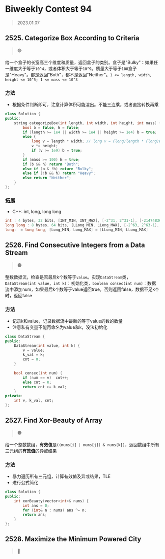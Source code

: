 # Biweekly Contest 94
> 2023.01.07

## 2525. Categorize Box According to Criteria

> :green_circle:

给一个盒子的长宽高三个维度和质量，返回盒子的类别。盒子是"Bulky"：如果任一维度大于等于`10^4`，或者体积大于等于`10^9`。质量大于等于`100`盒子是"Heavy"。都是返回"Both"，都不是返回"Neither"。`1 <= length, width, height <= 10^5; 1 <= mass <= 10^3`

### 方法

- 根据条件判断即可，注意计算体积可能溢出。不能三连乘，或者直接转换再乘

```cpp
class Solution {
public:
    string categorizeBox(int length, int width, int height, int mass) {
        bool b = false, h = false;
        if (length >= 1e4 || width >= 1e4 || height >= 1e4) b = true;
        else {
            long v = length * width; // long v = (long)length * (long)width * (long)height;
            v *= height;
            if (v >= 1e9) b = true;
        }
        if (mass >= 100) h = true;
        if (b && h) return "Both";
        else if (b & !h) return "Bulky";
        else if (!b && h) return "Heavy";
        else return "Neither";
    }
};
```

### 拓展

- C++: int, long, long long 

```cpp
int : 4 bytes, 32 bits, [INT_MIN, INT_MAX], [-2^31, 2^31-1], [-2147483648, 2147483647], [-2e9, 2e9];
long long : 8 bytes, 64 bits, [LLong_MIN, LLong_MAX], [-2^63, 2^63-1], [-9223372036854775808, 9223372036854775807], [-9e18, 9e18];
long:  = long long, [Long_MIN, Long_MAX] = [LLong_MIN, LLong_MAX]
```

## 2526. Find Consecutive Integers from a Data Stream

> :orange_circle:

整数数据流，检查是否最后k个数等于`value`。实现`DataStream`类，`DataStream(int value, int k)`：初始化类，`boolean consec(int num)`：数据流中添加num，如果最后k个数等于value返回true，否则返回false，数据不足k个时，返回false

### 方法

- 记录k和value，记录数据流中最新的等于value的数的数量
- 注意私有变量不能再命名为value和k，没法初始化

```cpp
class DataStream {
public:
    DataStream(int value, int k) {
        v = value;
        k_val = k;
        cnt = 0;
    }
    
    bool consec(int num) {
        if (num == v)  cnt++;
        else cnt = 0;
        return cnt >= k_val;
    }
private:
    int v, k_val, cnt;
};
```

## 2527. Find Xor-Beauty of Array

> :orange_circle:

给一个整数数组，**有效值**是`((nums[i] | nums[j]) & nums[k])`，返回数组中所有三元组的**有效值**的异或结果

### 方法

- 暴力遍历所有三元组，计算有效值及异或结果，TLE
- 进行公式简化

```cpp
class Solution {
public:
    int xorBeauty(vector<int>& nums) {
        int ans = 0;
        for (int& n : nums) ans ^= n;
        return ans;
    }
};
```

## 2528. Maximize the Minimum Powered City

> :red_circle: